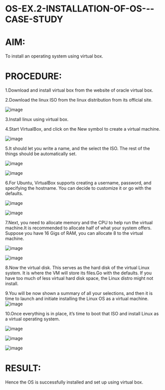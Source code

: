 # OS-EX.2-INSTALLATION-OF-OS---CASE-STUDY
# AIM:

To install an operating system using virtual box.
# PROCEDURE:

1.Download and install virtual box from the website of oracle virtual box.

2.Download the linux ISO from the linux distribution from its official site.

![image](https://github.com/gracia55/OS-EX.2-INSTALLATION-OF-OS---CASE-STUDY/assets/129026838/20659eb5-48c7-4565-94f3-4dba88282217)

3.Install linux using virtual box.

4.Start VirtualBox, and click on the New symbol to create a virtual machine.

![image](https://github.com/gracia55/OS-EX.2-INSTALLATION-OF-OS---CASE-STUDY/assets/129026838/5f335449-036e-48b1-9785-26ced45fb26d)


5.It should let you write a name, and the select the ISO. The rest of the things should be automatically set.

![image](https://github.com/gracia55/OS-EX.2-INSTALLATION-OF-OS---CASE-STUDY/assets/129026838/78c72191-5601-4c98-8230-b040b7cded30)


![image](https://github.com/gracia55/OS-EX.2-INSTALLATION-OF-OS---CASE-STUDY/assets/129026838/93b601ec-cb16-487a-9a06-a0b2716164a1)


6.For Ubuntu, VirtualBox supports creating a username, password, and specifying the hostname. You can decide to customize it or go with the defaults.

![image](https://github.com/gracia55/OS-EX.2-INSTALLATION-OF-OS---CASE-STUDY/assets/129026838/a8956361-c604-4bf2-8de2-02163a974e69)



![image](https://github.com/gracia55/OS-EX.2-INSTALLATION-OF-OS---CASE-STUDY/assets/129026838/9e37d1c0-f677-48cc-88df-903ae0ab44a5)

7.Next, you need to allocate memory and the CPU to help run the virtual machine.It is recommended to allocate half of what your system offers. Suppose you have 16 Gigs of RAM, you can allocate 8 to the virtual machine.

![image](https://github.com/gracia55/OS-EX.2-INSTALLATION-OF-OS---CASE-STUDY/assets/129026838/a27646fc-418b-454d-a570-7e35267dd72f)

![image](https://github.com/gracia55/OS-EX.2-INSTALLATION-OF-OS---CASE-STUDY/assets/129026838/7e51db88-2519-4645-9503-499377dc08c6)


8.Now the virtual disk. This serves as the hard disk of the virtual Linux system. It is where the VM will store its files.Go with the defaults. If you have too much of less virtual hard disk space, the Linux distro might not install.

9.You will be now shown a summary of all your selections, and then it is time to launch and initiate installing the Linux OS as a virtual machine. 
![image](https://github.com/gracia55/OS-EX.2-INSTALLATION-OF-OS---CASE-STUDY/assets/129026838/61fb8445-d44e-43f1-907f-79a30382a4e2)

10.Once everything is in place, it’s time to boot that ISO and install Linux as a virtual operating system.

![image](https://github.com/gracia55/OS-EX.2-INSTALLATION-OF-OS---CASE-STUDY/assets/129026838/2e5ecce9-1472-4031-b074-1eee27c4a281)


![image](https://github.com/gracia55/OS-EX.2-INSTALLATION-OF-OS---CASE-STUDY/assets/129026838/a9e4f755-62c7-4c40-bffa-1c3668252e16)

![image](https://github.com/gracia55/OS-EX.2-INSTALLATION-OF-OS---CASE-STUDY/assets/129026838/00139ae6-9f71-445f-bd68-acade39324d6)

# RESULT:
Hence the OS is successfully installed and set up using virtual box.
